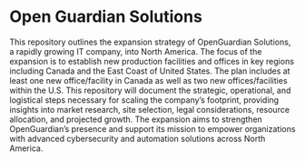 # Open Guardian Solutions

This repository outlines the expansion strategy of OpenGuardian Solutions, a rapidly growing IT company, into North America. The focus of the expansion is to establish new production facilities and offices in key regions including Canada and the East Coast of United States. The plan includes at least one new office/facility in Canada as well as two new offices/facilities within the U.S. This repository will document the strategic, operational, and logistical steps necessary for scaling the company’s footprint, providing insights into market research, site selection, legal considerations, resource allocation, and projected growth. The expansion aims to strengthen OpenGuardian’s presence and support its mission to empower organizations with advanced cybersecurity and automation solutions across North America.
